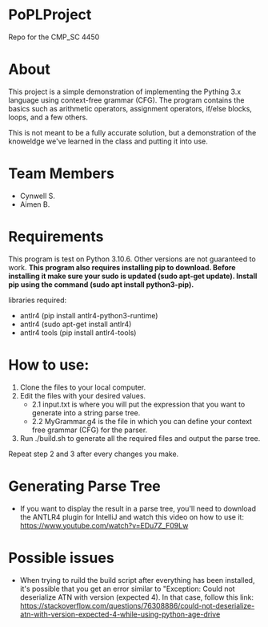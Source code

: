 # PoPLProject
Repo for the CMP_SC 4450

# About
This project is a simple demonstration of implementing the Pything 3.x
language using context-free grammar (CFG). The program contains the basics
such as arithmetic operators, assignment operators, if/else blocks, loops, 
and a few others.

This is not meant to be a fully accurate solution, but a demonstration of the knoweldge we've learned in the class and putting it into use.

# Team Members
- Cynwell S.
- Aimen B.

# Requirements 
This program is test on Python 3.10.6. Other versions are not
guaranteed to work. **This program also requires installing pip to download. 
Before installing it make sure your sudo is updated (sudo apt-get update).
Install pip using the command (sudo apt install python3-pip).**

libraries required:
- antlr4 (pip install antlr4-python3-runtime)
- antlr4 (sudo apt-get install antlr4)
- antlr4 tools (pip install antlr4-tools)


# How to use:
1. Clone the files to your local computer.
2. Edit the files with your desired values.
    * 2.1 input.txt is where you will put the expression that you want to generate into a string parse tree.
    * 2.2 MyGrammar.g4 is the file in which you can define your context free grammar (CFG) for the parser.
3. Run ./build.sh to generate all the required files and output the parse tree.

Repeat step 2 and 3 after every changes you make.


# Generating Parse Tree
- If you want to display the result in a parse tree, you'll need to download
the ANTLR4 plugin for IntelliJ and watch this video on how to use it: https://www.youtube.com/watch?v=EDu7Z_F09Lw

# Possible issues
- When trying to ruild the build script after everything has been installed,
it's possible that you get an error similar to "Exception: Could not deserialize
ATN with version  (expected 4). In that case, follow this link: https://stackoverflow.com/questions/76308886/could-not-deserialize-atn-with-version-expected-4-while-using-python-age-drive
